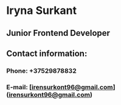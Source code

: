 # Iryna Surkant

## Junior Frontend Developer

## Contact information:

### Phone: +37529878832

### E-mail: [irensurkont96@gmail.com] (irensurkont96@gmail.com)
